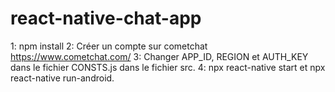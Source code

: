 # react-native-chat-app

1: npm install 
2: Créer un compte sur cometchat https://www.cometchat.com/
3: Changer APP_ID, REGION et AUTH_KEY dans le fichier CONSTS.js dans le fichier src.
4: npx react-native start et npx react-native run-android.
